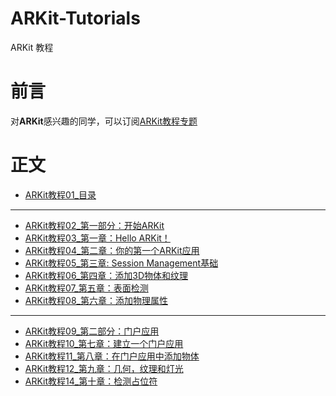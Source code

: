 # ARKit-Tutorials
ARKit 教程
# 前言

对**ARKit**感兴趣的同学，可以订阅[ARKit教程专题](https://www.jianshu.com/c/0b507e43f83e)

# 正文

* [ARKit教程01_目录](https://www.jianshu.com/p/ccbf76e88153)
***
* [ARKit教程02_第一部分：开始ARKit](https://www.jianshu.com/p/93c27c4e5cf9)
* [ARKit教程03_第一章：Hello ARKit！](https://www.jianshu.com/p/f246ce28ad37)
* [ARKit教程04_第二章：你的第一个ARKit应用](https://www.jianshu.com/p/a71f396e35a5)
* [ARKit教程05_第三章: Session Management基础](https://www.jianshu.com/p/4347a1b1febf)
* [ARKit教程06_第四章：添加3D物体和纹理](https://www.jianshu.com/p/d36b2cb281fa)
* [ARKit教程07_第五章：表面检测](https://www.jianshu.com/p/8dbb4580ff47)
* [ARKit教程08_第六章：添加物理属性](https://www.jianshu.com/p/f7156238f43a)
***
* [ARKit教程09_第二部分：门户应用](https://www.jianshu.com/p/e202e985c68a)
* [ARKit教程10_第七章：建立一个门户应用](https://www.jianshu.com/p/d9a081d3bbe7)
* [ARKit教程11_第八章：在门户应用中添加物体](https://www.jianshu.com/p/c944830437a2)
* [ARKit教程12_第九章：几何，纹理和灯光](https://www.jianshu.com/p/8d46ad78ffbd)
* [ARKit教程14_第十章：检测占位符](https://www.jianshu.com/p/5b799b3390ea)

